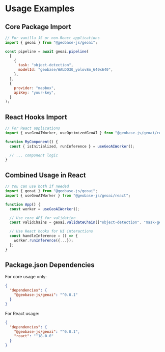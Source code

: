 # Usage Examples

## Core Package Import

```javascript
// For vanilla JS or non-React applications
import { geoai } from "@geobase-js/geoai";

const pipeline = await geoai.pipeline(
  [
    {
      task: "object-detection",
      modelId: "geobase/WALDO30_yolov8m_640x640",
    },
  ],
  {
    provider: "mapbox",
    apiKey: "your-key",
  }
);
```

## React Hooks Import

```javascript
// For React applications
import { useGeoAIWorker, useOptimizedGeoAI } from "@geobase-js/geoai/react";

function MyComponent() {
  const { isInitialized, runInference } = useGeoAIWorker();

  // ... component logic
}
```

## Combined Usage in React

```javascript
// You can use both if needed
import { geoai } from "@geobase-js/geoai";
import { useGeoAIWorker } from "@geobase-js/geoai/react";

function App() {
  const worker = useGeoAIWorker();

  // Use core API for validation
  const validChains = geoai.validateChain(["object-detection", "mask-generation"]);

  // Use React hooks for UI interactions
  const handleInference = () => {
    worker.runInference({...});
  };
}
```

## Package.json Dependencies

For core usage only:

```json
{
  "dependencies": {
    "@geobase-js/geoai": "^0.0.1"
  }
}
```

For React usage:

```json
{
  "dependencies": {
    "@geobase-js/geoai": "^0.0.1",
    "react": "^18.0.0"
  }
}
```
